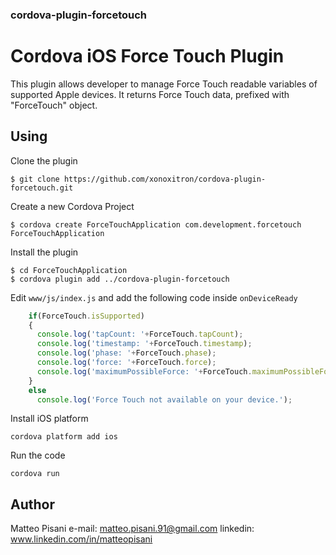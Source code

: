 ### cordova-plugin-forcetouch
# Cordova iOS Force Touch Plugin

This plugin allows developer to manage Force Touch readable variables of supported Apple devices.
It returns Force Touch data, prefixed with "ForceTouch" object.

## Using
Clone the plugin

    $ git clone https://github.com/xonoxitron/cordova-plugin-forcetouch.git

Create a new Cordova Project

    $ cordova create ForceTouchApplication com.development.forcetouch ForceTouchApplication

Install the plugin

    $ cd ForceTouchApplication
    $ cordova plugin add ../cordova-plugin-forcetouch


Edit `www/js/index.js` and add the following code inside `onDeviceReady`

```js
    if(ForceTouch.isSupported)
    {
      console.log('tapCount: '+ForceTouch.tapCount);
      console.log('timestamp: '+ForceTouch.timestamp);
      console.log('phase: '+ForceTouch.phase);
      console.log('force: '+ForceTouch.force);
      console.log('maximumPossibleForce: '+ForceTouch.maximumPossibleForce);
    }
    else
      console.log('Force Touch not available on your device.');
```
Install iOS platform

    cordova platform add ios

Run the code

    cordova run

## Author
Matteo Pisani
e-mail: matteo.pisani.91@gmail.com
linkedin: www.linkedin.com/in/matteopisani

